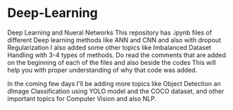 # Deep-Learning
Deep Learning and Nueral Networks
This repository has .ipynb files of different Deep learning methods like ANN and CNN and also with dropout Regularization
I also added some other topics like Imbalanced Dataset Handling with 3-4 types of methods.
Do read the comments that are added on the beginning of each of the files and also beside the codes
This will help you with proper understanding of why that code was added.


In the coming few days I'll be adding more topics like Object Detection an dImage Classification using YOLO model and the COCO dataset, 
and other important topics for Computer Vision and also NLP.

